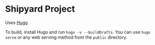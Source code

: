 # Shipyard Project
Uses [Hugo](http://hugo.spf13.com/)

To build, install Hugo and run `hugo -v --buildDrafts`.  You can use `hugo serve` or any web serving method from the `public` directory.
